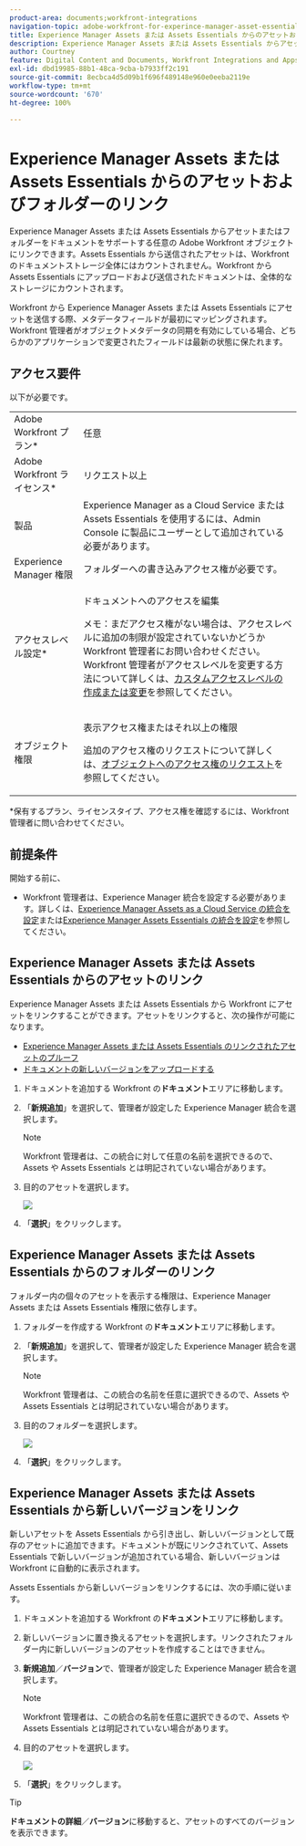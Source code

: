 ```yaml
---
product-area: documents;workfront-integrations
navigation-topic: adobe-workfront-for-experince-manager-asset-essentials
title: Experience Manager Assets または Assets Essentials からのアセットおよびフォルダーのリンク
description: Experience Manager Assets または Assets Essentials からアセットまたはフォルダーをドキュメントをサポートする任意の Adobe Workfront オブジェクトにリンクできます。Assets Essentials から送信されたアセットは、Workfront のドキュメントストレージ全体にはカウントされません。Workfront から Assets Essentials にアップロードおよび送信されたドキュメントは、全体的なストレージにカウントされます。
author: Courtney
feature: Digital Content and Documents, Workfront Integrations and Apps
exl-id: dbd19985-88b1-48ca-9cba-b7933ff2c191
source-git-commit: 8ecbca4d5d09b1f696f489148e960e0eeba2119e
workflow-type: tm+mt
source-wordcount: '670'
ht-degree: 100%

---
```


# Experience Manager Assets または Assets Essentials からのアセットおよびフォルダーのリンク

Experience Manager Assets または Assets Essentials からアセットまたはフォルダーをドキュメントをサポートする任意の Adobe Workfront オブジェクトにリンクできます。Assets Essentials から送信されたアセットは、Workfront のドキュメントストレージ全体にはカウントされません。Workfront から Assets Essentials にアップロードおよび送信されたドキュメントは、全体的なストレージにカウントされます。

Workfront から Experience Manager Assets または Assets Essentials にアセットを送信する際、メタデータフィールドが最初にマッピングされます。Workfront 管理者がオブジェクトメタデータの同期を有効にしている場合、どちらかのアプリケーションで変更されたフィールドは最新の状態に保たれます。

## アクセス要件

以下が必要です。

<table style="table-layout:auto"> 
 <col> 
 <col> 
 <tbody> 
  <tr> 
   <td role="rowheader">Adobe Workfront プラン*</td> 
   <td> <p> 任意</p> </td> 
  </tr> 
  <tr> 
   <td role="rowheader">Adobe Workfront ライセンス*</td> 
   <td> <p>リクエスト以上</p> </td> 
  </tr> 
  <tr> 
   <td role="rowheader">製品</td> 
   <td>Experience Manager as a Cloud Service または Assets Essentials を使用するには、Admin Console に製品にユーザーとして追加されている必要があります。</td> 
  </tr> 
   <tr> 
    <td role="rowheader">Experience Manager 権限</td> 
    <td>フォルダーへの書き込みアクセス権が必要です。</td> 
   </tr>
  <tr> 
   <td role="rowheader">アクセスレベル設定*</td> 
   <td> <p>ドキュメントへのアクセスを編集</p> <p>メモ：まだアクセス権がない場合は、アクセスレベルに追加の制限が設定されていないかどうか Workfront 管理者にお問い合わせください。Workfront 管理者がアクセスレベルを変更する方法について詳しくは、<a href="../../administration-and-setup/add-users/configure-and-grant-access/create-modify-access-levels.md" class="MCXref xref">カスタムアクセスレベルの作成または変更</a>を参照してください。</p> </td> 
  </tr> 
  <tr> 
   <td role="rowheader">オブジェクト権限</td> 
   <td> <p>表示アクセス権またはそれ以上の権限</p> <p>追加のアクセス権のリクエストについて詳しくは、<a href="../../workfront-basics/grant-and-request-access-to-objects/request-access.md" class="MCXref xref">オブジェクトへのアクセス権のリクエスト</a>を参照してください。</p> </td> 
  </tr> 
 </tbody> 
</table>

&#42;保有するプラン、ライセンスタイプ、アクセス権を確認するには、Workfront 管理者に問い合わせてください。

## 前提条件

開始する前に、

* Workfront 管理者は、Experience Manager 統合を設定する必要があります。詳しくは、[Experience Manager Assets as a Cloud Service の統合を設定](/help/quicksilver/administration-and-setup/configure-integrations/configure-aacs-integration.md)または[Experience Manager Assets Essentials の統合を設定](/help/quicksilver/documents/adobe-workfront-for-experience-manager-assets-essentials/setup-asset-essentials.md)を参照してください。

## Experience Manager Assets または Assets Essentials からのアセットのリンク

Experience Manager Assets または Assets Essentials から Workfront にアセットをリンクすることができます。アセットをリンクすると、次の操作が可能になります。

* [Experience Manager Assets または Assets Essentials のリンクされたアセットのプルーフ](../../documents/adobe-workfront-for-experience-manager-assets-essentials/proof-linked-asset-aem.md)
* [ドキュメントの新しいバージョンをアップロードする](../../documents/managing-documents/upload-new-document-version.md)

1. ドキュメントを追加する Workfront の&#x200B;**ドキュメント**&#x200B;エリアに移動します。
1. 「**新規追加**」を選択して、管理者が設定した Experience Manager 統合を選択します。

   >[!NOTE]
   >
   >Workfront 管理者は、この統合に対して任意の名前を選択できるので、Assets や Assets Essentials とは明記されていない場合があります。

1. 目的のアセットを選択します。

   ![](assets/select-an-asset.png)

1. 「**選択**」をクリックします。

## Experience Manager Assets または Assets Essentials からのフォルダーのリンク

フォルダー内の個々のアセットを表示する権限は、Experience Manager Assets または Assets Essentials 権限に依存します。

1. フォルダーを作成する Workfront の&#x200B;**ドキュメント**&#x200B;エリアに移動します。
1. 「**新規追加**」を選択して、管理者が設定した Experience Manager 統合を選択します。

   >[!NOTE]
   >
   >Workfront 管理者は、この統合の名前を任意に選択できるので、Assets や Assets Essentials とは明記されていない場合があります。

1. 目的のフォルダーを選択します。

   ![](assets/select-a-folder.png)

1. 「**選択**」をクリックします。

## Experience Manager Assets または Assets Essentials から新しいバージョンをリンク

新しいアセットを Assets Essentials から引き出し、新しいバージョンとして既存のアセットに追加できます。ドキュメントが既にリンクされていて、Assets Essentials で新しいバージョンが追加されている場合、新しいバージョンは Workfront に自動的に表示されます。

Assets Essentials から新しいバージョンをリンクするには、次の手順に従います。

1. ドキュメントを追加する Workfront の&#x200B;**ドキュメント**&#x200B;エリアに移動します。
1. 新しいバージョンに置き換えるアセットを選択します。リンクされたフォルダー内に新しいバージョンのアセットを作成することはできません。
1. **新規追加**／**バージョン**&#x200B;で、管理者が設定した Experience Manager 統合を選択します。

   >[!NOTE]
   >
   >Workfront 管理者は、この統合の名前を任意に選択できるので、Assets や Assets Essentials とは明記されていない場合があります。

1. 目的のアセットを選択します。

   ![](assets/select-an-asset.png)

1. 「**選択**」をクリックします。

>[!TIP]
>
>**ドキュメントの詳細**／**バージョン**&#x200B;に移動すると、アセットのすべてのバージョンを表示できます。
